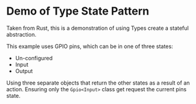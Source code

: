 # Demo of Type State Pattern

Taken from Rust, this is a demonstration of using Types create a stateful abstraction.

This example uses GPIO pins, which can be in one of three states:
- Un-configured
- Input
- Output

Using three separate objects that return the other states as a result of an action. Ensuring only the `Gpio<Input>` class get request the current pins state. 

